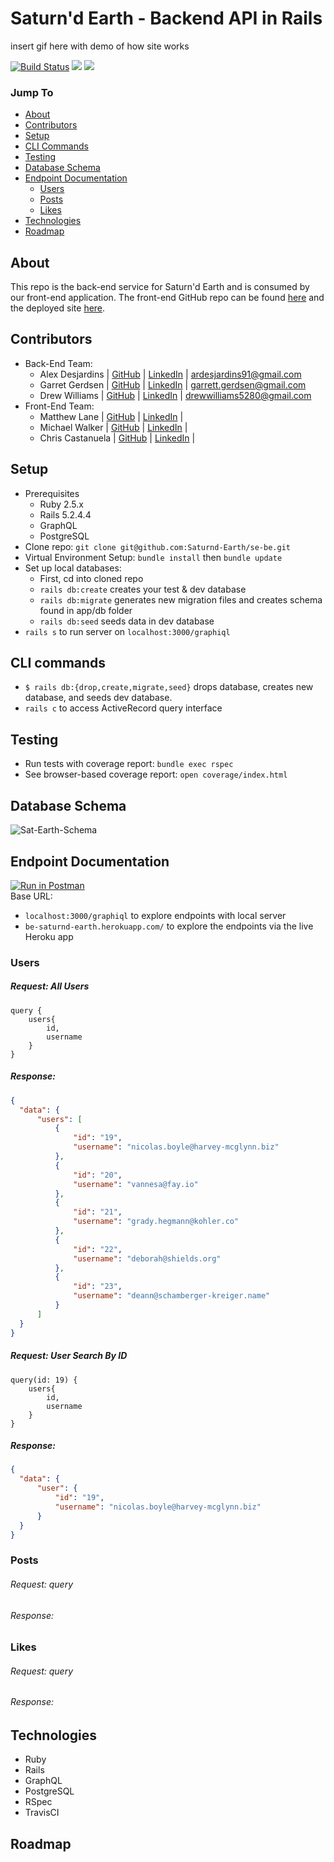 # Saturn'd Earth - Backend API in Rails


insert gif here with demo of how site works

[![Build Status](https://travis-ci.org/Saturnd-Earth/se-be.svg?branch=main)](https://travis-ci.org/github/Saturnd-Earth/se-be)
![](https://img.shields.io/badge/Ruby-2.5.3-informational?style=flat&logo=<LOGO_NAME>&logoColor=white&color=2bbc8a)
![](https://img.shields.io/badge/Rails-5.2.4.4-informational?style=flat&logo=<LOGO_NAME>&logoColor=white&color=2bbc8a)

### Jump To
- [About](#about)
- [Contributors](#contributors)
- [Setup](#setup)
- [CLI Commands](#cli-commands)
- [Testing](#testing)
- [Database Schema](#database-schema)
- [Endpoint Documentation](#endpoint-documentation)
  - [Users](#users)
  - [Posts](#posts)
  - [Likes](#likes)
- [Technologies](#technologies)
- [Roadmap](#roadmap)

## About
This repo is the back-end service for Saturn'd Earth and is consumed by our front-end application. The front-end GitHub repo can be found [here](https://github.com/Saturnd-Earth/se-fe) and the deployed site [here](https://saturnd-earth.github.io/se-fe/).

## Contributors
- Back-End Team:
  - Alex Desjardins | [GitHub](https://github.com/moosehandlr) | [LinkedIn](https://www.linkedin.com/in/alex-desjardins-59297b8b/) | ardesjardins91@gmail.com
  - Garret Gerdsen | [GitHub](https://github.com/ggerdsen) | [LinkedIn](https://www.linkedin.com/in/ggerdsen/) | garrett.gerdsen@gmail.com
  - Drew Williams | [GitHub](https://github.com/drewwilliams5280) | [LinkedIn](https://www.linkedin.com/in/drewwilliams5280/) | drewwilliams5280@gmail.com
- Front-End Team:
  - Matthew Lane | [GitHub](https://github.com/GreyMatteOr) | [LinkedIn](https://www.linkedin.com/in/themplane/) | 
  - Michael Walker | [GitHub](https://github.com/MichaelEWalker87) | [LinkedIn](https://www.linkedin.com/in/michael-walker-719471141/) |
  - Chris Castanuela | [GitHub](https://github.com/Chriscastanuela) | [LinkedIn](https://www.linkedin.com/in/christopher-castanuela/) |

## Setup
- Prerequisites
  - Ruby 2.5.x
  - Rails 5.2.4.4
  - GraphQL
  - PostgreSQL
- Clone repo: `git clone git@github.com:Saturnd-Earth/se-be.git`
- Virtual Environment Setup: `bundle install` then `bundle update`
- Set up local databases:
  - First, cd into cloned repo
  - `rails db:create` creates your test & dev database
  - `rails db:migrate` generates new migration files and creates schema found in app/db folder
  - `rails db:seed` seeds data in dev database
- `rails s` to run server on `localhost:3000/graphiql`

## CLI commands
- `$ rails db:{drop,create,migrate,seed}` drops database, creates new database, and seeds dev database.
- `rails c` to access ActiveRecord query interface

## Testing
- Run tests with coverage report: `bundle exec rspec`
- See browser-based coverage report: `open coverage/index.html`

## Database Schema
![Sat-Earth-Schema](https://user-images.githubusercontent.com/56651612/104521131-8e524880-55b9-11eb-8b48-da038cabf4a0.png)

## Endpoint Documentation
[![Run in Postman](https://run.pstmn.io/button.svg)](https://app.getpostman.com/run-collection/c6bb506040a84336a8e8)   
Base URL:   
- `localhost:3000/graphiql` to explore endpoints with local server
- `be-saturnd-earth.herokuapp.com/` to explore the endpoints via the live Heroku app

### Users
##### Request: All Users
```
query {
    users{
        id,
        username
    }
}
```
##### Response:
  ```JSON
  {
    "data": {
        "users": [
            {
                "id": "19",
                "username": "nicolas.boyle@harvey-mcglynn.biz"
            },
            {
                "id": "20",
                "username": "vannesa@fay.io"
            },
            {
                "id": "21",
                "username": "grady.hegmann@kohler.co"
            },
            {
                "id": "22",
                "username": "deborah@shields.org"
            },
            {
                "id": "23",
                "username": "deann@schamberger-kreiger.name"
            }
        ]
    }
}
  ```

##### Request: User Search By ID
```
query(id: 19) {
    users{
        id,
        username
    }
}
```
##### Response:
  ```JSON
  {
    "data": {
        "user": {
            "id": "19",
            "username": "nicolas.boyle@harvey-mcglynn.biz"
        }
    }
}
  ```

### Posts
###### Request: query
###### Response:


### Likes
###### Request: query
###### Response:

## Technologies
- Ruby
- Rails
- GraphQL
- PostgreSQL
- RSpec
- TravisCI

## Roadmap
